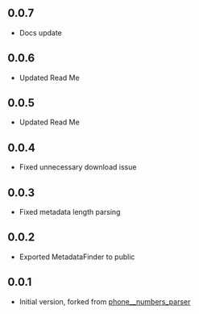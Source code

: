 ## 0.0.7

 - Docs update

## 0.0.6

 - Updated Read Me

## 0.0.5

 - Updated Read Me

## 0.0.4

- Fixed unnecessary download issue

## 0.0.3

- Fixed metadata length parsing

## 0.0.2

- Exported MetadataFinder to public

## 0.0.1

- Initial version, forked from [phone__numbers_parser](https://pub.dev/packages/phone__numbers_parser/versions/9.0.11)
